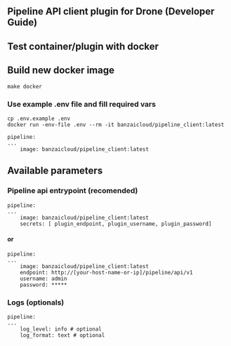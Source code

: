 ## Pipeline API client plugin for Drone (Developer Guide)

## Test container/plugin with docker

## Build new docker image
    make docker

### Use example .env file and fill required vars
    cp .env.example .env
    docker run -env-file .env --rm -it banzaicloud/pipeline_client:latest

    pipeline:
    ...
        image: banzaicloud/pipeline_client:latest

## Available parameters

### Pipeline api entrypoint (recomended)

    pipeline:
    ...
        image: banzaicloud/pipeline_client:latest
        secrets: [ plugin_endpoint, plugin_username, plugin_password]
        
#### or
    pipeline:
    ...
        image: banzaicloud/pipeline_client:latest
        endpoint: http://[your-host-name-or-ip]/pipeline/api/v1
        username: admin
        password: *****

### Logs (optionals)
    pipeline:
    ...
        log_level: info # optional
        log_format: text # optional
